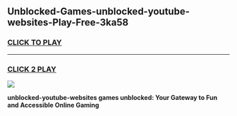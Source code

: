 
## Unblocked-Games-unblocked-youtube-websites-Play-Free-3ka58
<h3>
<a href="https://premium76.site?title=unblocked-youtube-websites&ref=20M">CLICK TO PLAY</a></h3>
<hr>

<h3>
<a href="https://premium76.site?title=unblocked-youtube-websites&ref=20M">CLICK 2 PLAY</a>
  
</h3>

<a href="https://premium76.site?title=unblocked-youtube-websites&ref=19M"><img src="https://clearcache.store/games.png"></a>


**unblocked-youtube-websites games unblocked: Your Gateway to Fun and Accessible Online Gaming**
